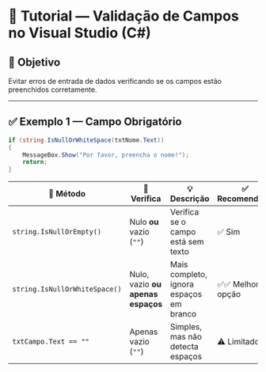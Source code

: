 # 🧠 Tutorial — Validação de Campos no Visual Studio (C#)

## 🎯 Objetivo
Evitar erros de entrada de dados verificando se os campos estão preenchidos corretamente.

---

## ✅ Exemplo 1 — Campo Obrigatório
```csharp
if (string.IsNullOrWhiteSpace(txtNome.Text))
{
    MessageBox.Show("Por favor, preencha o nome!");
    return;
}
```
| 🧩 **Método** | 🎯 **Verifica** | 💡 **Descrição** | ✅ **Recomendado** |
|----------------|----------------|------------------|--------------------|
| `string.IsNullOrEmpty()` | Nulo **ou** vazio (`""`) | Verifica se o campo está sem texto | ✅ Sim |
| `string.IsNullOrWhiteSpace()` | Nulo, vazio **ou apenas espaços** | Mais completo, ignora espaços em branco | ✅✅ Melhor opção |
| `txtCampo.Text == ""` | Apenas vazio (`""`) | Simples, mas não detecta espaços | ⚠️ Limitado |
